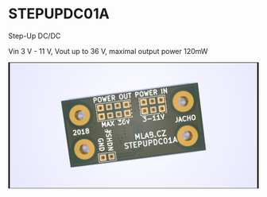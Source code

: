 <!--- PrjInfo ---> <!--- Please remove this line after manually editing --->
<!--- 00a56be08b96043df9e37d6aff7b6990 --->
<!--- Created:: --->
<!--- Author:: --->
<!--- AuthorEmail:: --->
<!--- Tags:: --->
<!--- Ust:: --->
<!--- Label --->
<!--- ELabel --->
<!--- Name:STEPUPDC01A: --->
# STEPUPDC01A
<!--- LongName --->
Step-Up DC/DC
<!--- ELongName --->

<!--- Lead --->
Vin 3 V - 11 V, Vout up to 36 V, maximal output power 120mW
<!--- ELead --->

![STEPUPDC01A](doc/img/STEPUPDC01A.png) 


<!--- Description --->
<!--- EDescription --->
<!--- Content --->
<!--- EContent --->
